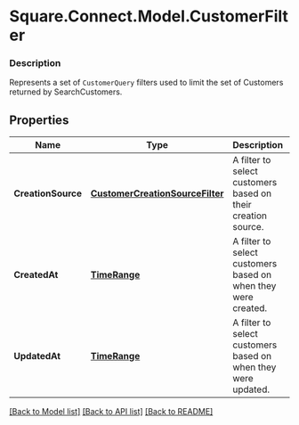 # Square.Connect.Model.CustomerFilter

### Description

Represents a set of `CustomerQuery` filters used to limit the set of Customers returned by SearchCustomers.

## Properties

Name | Type | Description | Notes
------------ | ------------- | ------------- | -------------
**CreationSource** | [**CustomerCreationSourceFilter**](CustomerCreationSourceFilter.md) | A filter to select customers based on their creation source. | [optional] 
**CreatedAt** | [**TimeRange**](TimeRange.md) | A filter to select customers based on when they were created. | [optional] 
**UpdatedAt** | [**TimeRange**](TimeRange.md) | A filter to select customers based on when they were updated. | [optional] 



[[Back to Model list]](../README.md#documentation-for-models) [[Back to API list]](../README.md#documentation-for-api-endpoints) [[Back to README]](../README.md)

